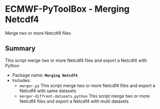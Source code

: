 # ECMWF-PyToolBox - Merging Netcdf4

Merge two or more Netcdf4 files

## Summary
This script merge two or more Netcdf4 files and export a Netcdf4 with Python

* Package name: **`Merging Netcdf4`**
* Includes:
  * `merger.py` This script merge two or more Netcdf4 files and export a Netcdf4 with same datasets
  * `merger-diffrent-datasets.python` This script merge two or more Netcdf4 files and export a Netcdf4 with multi datasets